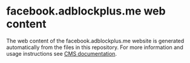 # facebook.adblockplus.me web content #

The web content of the facebook.adblockplus.me website is generated
automatically from the files in this repository. For more information and usage
instructions see [CMS documentation](https://github.com/adblockplus/cms/blob/master/README.md#content-structure).
